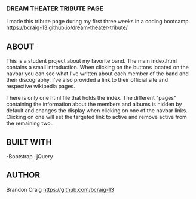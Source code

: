 ### DREAM THEATER TRIBUTE PAGE

I made this tribute page during my first three weeks in a coding bootcamp.
https://bcraig-13.github.io/dream-theater-tribute/

## ABOUT

This is a student project about my favorite band. The main index.html contains a small introduction.
When clicking on the buttons located on the navbar you can see what I've written about each member
of the band and their discography. I've also provided a link to their official site and respective
wikipedia pages.

There is only one html file that holds the index. The different "pages" containing the information about
the members and albums is hidden by default and changes the display when clicking on one of the navbar 
links. Clicking on one will set the targeted link to active and remove active from the remaining two..

## BUILT WITH

-Bootstrap
-jQuery

## AUTHOR

Brandon Craig
https://github.com/bcraig-13